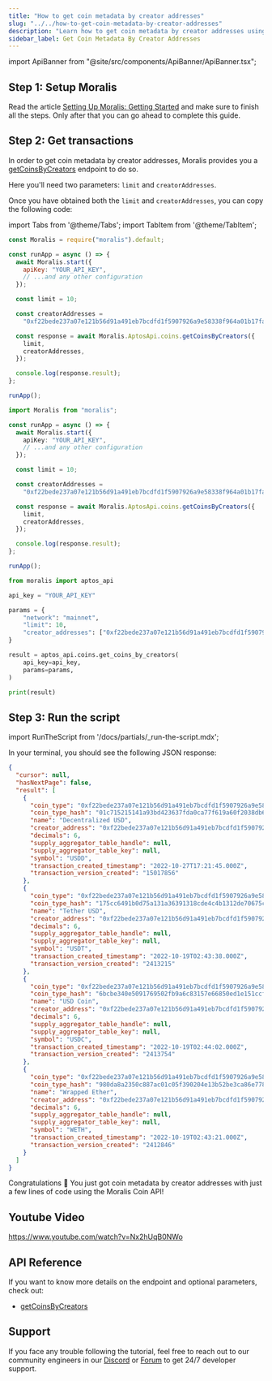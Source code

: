 ```yaml
---
title: "How to get coin metadata by creator addresses"
slug: "../../how-to-get-coin-metadata-by-creator-addresses"
description: "Learn how to get coin metadata by creator addresses using Moralis Coin API."
sidebar_label: Get Coin Metadata By Creator Addresses
---
```


import ApiBanner from "@site/src/components/ApiBanner/ApiBanner.tsx";

<ApiBanner />

## Step 1: Setup Moralis

Read the article [Setting Up Moralis: Getting Started](/web3-data-api/aptos/get-your-api-key) and make sure to finish all the steps. Only after that you can go ahead to complete this guide.

## Step 2: Get transactions

In order to get coin metadata by creator addresses, Moralis provides you a [getCoinsByCreators](/web3-data-api/aptos/reference/get-coins-by-creators) endpoint to do so.

Here you'll need two parameters: `limit` and `creatorAddresses`.

Once you have obtained both the `limit` and `creatorAddresses`, you can copy the following code:

import Tabs from '@theme/Tabs';
import TabItem from '@theme/TabItem';

<Tabs groupId="programming-language">
  <TabItem value="javascript" label="index.js (JavaScript)" default>

```javascript index.js
const Moralis = require("moralis").default;

const runApp = async () => {
  await Moralis.start({
    apiKey: "YOUR_API_KEY",
    // ...and any other configuration
  });

  const limit = 10;

  const creatorAddresses =
    "0xf22bede237a07e121b56d91a491eb7bcdfd1f5907926a9e58338f964a01b17fa";

  const response = await Moralis.AptosApi.coins.getCoinsByCreators({
    limit,
    creatorAddresses,
  });

  console.log(response.result);
};

runApp();
```

</TabItem>
<TabItem value="typescript" label="index.ts (TypeScript)">

```typescript index.ts
import Moralis from "moralis";

const runApp = async () => {
  await Moralis.start({
    apiKey: "YOUR_API_KEY",
    // ...and any other configuration
  });

  const limit = 10;

  const creatorAddresses =
    "0xf22bede237a07e121b56d91a491eb7bcdfd1f5907926a9e58338f964a01b17fa";

  const response = await Moralis.AptosApi.coins.getCoinsByCreators({
    limit,
    creatorAddresses,
  });

  console.log(response.result);
};

runApp();
```

</TabItem>
<TabItem value="python" label="index.py (Python)">

```python index.py
from moralis import aptos_api

api_key = "YOUR_API_KEY"

params = {
    "network": "mainnet",
    "limit": 10,
    "creator_addresses": ["0xf22bede237a07e121b56d91a491eb7bcdfd1f5907926a9e58338f964a01b17fa"]
}

result = aptos_api.coins.get_coins_by_creators(
    api_key=api_key,
    params=params,
)

print(result)
```

</TabItem>
</Tabs>

## Step 3: Run the script

import RunTheScript from '/docs/partials/\_run-the-script.mdx';

<RunTheScript />

In your terminal, you should see the following JSON response:

```json
{
  "cursor": null,
  "hasNextPage": false,
  "result": [
    {
      "coin_type": "0xf22bede237a07e121b56d91a491eb7bcdfd1f5907926a9e58338f964a01b17fa::asset::USDD",
      "coin_type_hash": "01c715215141a93bd423637fda0ca77f619a60f2038db6205df3dab00cf4955f",
      "name": "Decentralized USD",
      "creator_address": "0xf22bede237a07e121b56d91a491eb7bcdfd1f5907926a9e58338f964a01b17fa",
      "decimals": 6,
      "supply_aggregator_table_handle": null,
      "supply_aggregator_table_key": null,
      "symbol": "USDD",
      "transaction_created_timestamp": "2022-10-27T17:21:45.000Z",
      "transaction_version_created": "15017856"
    },
    {
      "coin_type": "0xf22bede237a07e121b56d91a491eb7bcdfd1f5907926a9e58338f964a01b17fa::asset::USDT",
      "coin_type_hash": "175cc6491b0d75a131a36391318cde4c4b1312de70675c7e46cc54dacfe7ae29",
      "name": "Tether USD",
      "creator_address": "0xf22bede237a07e121b56d91a491eb7bcdfd1f5907926a9e58338f964a01b17fa",
      "decimals": 6,
      "supply_aggregator_table_handle": null,
      "supply_aggregator_table_key": null,
      "symbol": "USDT",
      "transaction_created_timestamp": "2022-10-19T02:43:38.000Z",
      "transaction_version_created": "2413215"
    },
    {
      "coin_type": "0xf22bede237a07e121b56d91a491eb7bcdfd1f5907926a9e58338f964a01b17fa::asset::USDC",
      "coin_type_hash": "6bcbe340e5091769502fb9a6c83157e66850ed1e151ccfcd5577ea952e5035e9",
      "name": "USD Coin",
      "creator_address": "0xf22bede237a07e121b56d91a491eb7bcdfd1f5907926a9e58338f964a01b17fa",
      "decimals": 6,
      "supply_aggregator_table_handle": null,
      "supply_aggregator_table_key": null,
      "symbol": "USDC",
      "transaction_created_timestamp": "2022-10-19T02:44:02.000Z",
      "transaction_version_created": "2413754"
    },
    {
      "coin_type": "0xf22bede237a07e121b56d91a491eb7bcdfd1f5907926a9e58338f964a01b17fa::asset::WETH",
      "coin_type_hash": "980da8a2350c887ac01c05f390204e13b52be3ca86e7781783fd2b874445827e",
      "name": "Wrapped Ether",
      "creator_address": "0xf22bede237a07e121b56d91a491eb7bcdfd1f5907926a9e58338f964a01b17fa",
      "decimals": 6,
      "supply_aggregator_table_handle": null,
      "supply_aggregator_table_key": null,
      "symbol": "WETH",
      "transaction_created_timestamp": "2022-10-19T02:43:21.000Z",
      "transaction_version_created": "2412846"
    }
  ]
}
```

Congratulations 🥳 You just got coin metadata by creator addresses with just a few lines of code using the Moralis Coin API!

## Youtube Video

https://www.youtube.com/watch?v=Nx2hUqB0NWo

## API Reference

If you want to know more details on the endpoint and optional parameters, check out:

- [getCoinsByCreators](/web3-data-api/aptos/reference/get-coins-by-creators)

## Support

If you face any trouble following the tutorial, feel free to reach out to our community engineers in our [Discord](https://moralis.io/discord) or [Forum](https://forum.moralis.io) to get 24/7 developer support.
